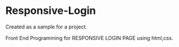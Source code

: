 # Responsive-Login
Created as a sample for a project.

Front End Programming for  RESPONSIVE LOGIN PAGE using html,css.

